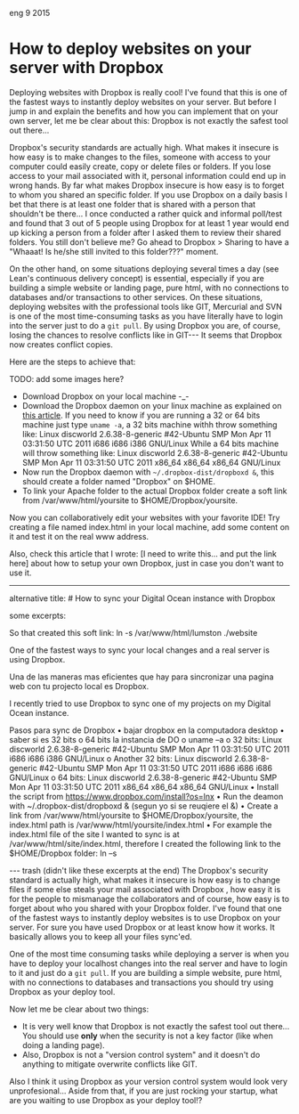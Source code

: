 <permalink>eng</permalink>
<month>9</month>
<year>2015</year>

# How to deploy websites on your server with Dropbox

Deploying websites with Dropbox is really cool! I've found that this is one of the fastest ways to instantly deploy websites on your server. But before I jump in and explain the benefits and how you can implement that on your own server, let me be clear about this: Dropbox is not exactly the safest tool out there...

Dropbox's security standards are actually high. What makes it insecure is how easy is to make changes to the files, someone with access to your computer could easily create, copy or delete files or folders. If you lose access to your mail associated with it, personal information could end up in wrong hands. By far what makes Dropbox insecure is how easy is to forget to whom you shared an specific folder. If you use Dropbox on a daily basis I bet that there is at least one folder that is shared with a person that shouldn't be there... I once conducted a rather quick and informal poll/test and found that 3 out of 5 people using Dropbox for at least 1 year would end up kicking a person from a folder after I asked them to review their shared folders. You still don't believe me? Go ahead to Dropbox > Sharing to have a "Whaaat! Is he/she still invited to this folder???" moment.

On the other hand, on some situations deploying several times a day (see Lean's continuous delivery concept) is essential, especially if you are building a simple website or landing page, pure html, with no connections to databases and/or transactions to other services. On these situations, deploying websites with the professional tools like GIT, Mercurial and SVN is one of the most time-consuming tasks as you have literally have to login into the server just to do a `git pull`. By using Dropbox you are, of course, losing the chances to resolve conflicts like in GIT--- It seems that Dropbox now creates conflict copies.

Here are the steps to achieve that:

<hidden>TODO: add some images here?</hidden>

 - Download Dropbox on your local machine -_-
 - Download the Dropbox daemon on your linux machine as explained on [this article](https://www.dropbox.com/install?os=lnx). If you need to know if you are running a 32 or 64 bits machine just type `uname -a`, a 32 bits machine withh throw something like:
 Linux discworld 2.6.38-8-generic #42-Ubuntu SMP Mon Apr 11 03:31:50 UTC 2011 i686 i686 i386 GNU/Linux
 While a 64 bits machine will throw something like:
 Linux discworld 2.6.38-8-generic #42-Ubuntu SMP Mon Apr 11 03:31:50 UTC 2011 x86_64 x86_64 x86_64 GNU/Linux 
 - Now run the Dropbox daemon with `~/.dropbox-dist/dropboxd &`, this should create a folder named "Dropbox" on $HOME.
 - To link your Apache folder to the actual Dropbox folder create a soft link from /var/www/html/yoursite to $HOME/Dropbox/yoursite.
 
 
Now you can collaboratively edit your websites with your favorite IDE! Try creating a file named index.html in your local machine, add some content on it and test it on the real www address.

<hidden>Also, check this article that I wrote: [I need to write this... and put the link here] about how to setup your own Dropbox, just in case you don't want to use it.</hidden>

---
<hidden>
alternative title:
# How to sync your Digital Ocean instance with Dropbox

some excerpts:

So that created this soft link: ln -s /var/www/html/lumston ./website

One of the fastest ways to sync your local changes and a real server is using Dropbox. 

Una de las maneras mas eficientes que hay para sincronizar una pagina web con tu projecto local es Dropbox. 

I recently tried to use Dropbox to sync one of my projects on my Digital Ocean instance. 


Pasos para sync de Dropbox
•	bajar dropbox en la computadora desktop
•	saber si es 32 bits o 64 bits la instancia de DO
o	uname –a
o	32  bits: Linux discworld 2.6.38-8-generic #42-Ubuntu SMP Mon Apr 11 03:31:50 UTC 2011 i686 i686 i386 GNU/Linux
o	Another 32 bits: Linux discworld 2.6.38-8-generic #42-Ubuntu SMP Mon Apr 11 03:31:50 UTC 2011 i686 i686 i686 GNU/Linux
o	64 bits:  Linux discworld 2.6.38-8-generic #42-Ubuntu SMP Mon Apr 11 03:31:50 UTC 2011 x86_64 x86_64 x86_64 GNU/Linux
•	Install the script from https://www.dropbox.com/install?os=lnx
•	Run the deamon with ~/.dropbox-dist/dropboxd & (segun yo si se reuqiere el &) 
•	Create a link from /var/www/html/yoursite to $HOME/Dropbox/yoursite, the index.html path is /var/www/html/yoursite/index.html
•	For example the index.html file of the site I wanted to sync is at /var/www/html/site/index.html, therefore I created the following link to the $HOME/Dropbox folder:
ln –s 



--- trash (didn't like these excerpts at the end)
The Dropbox's security standard is actually high, what makes it insecure is how easy is to change files if some else steals your mail associated with Dropbox , how easy it is for the people to mismanage the collaborators and of course, how easy is to forget about who you shared with your Dropbox folder.
I've found that one of the fastest ways to instantly deploy websites is to use Dropbox on your server. For sure you have used Dropbox or at least know how it works. It basically allows you to keep all your files sync'ed.

One of the most time consuming tasks while deploying a server is when you have to deploy your localhost changes into the real server and have to login to it and just do a `git pull`. If you are building a simple website, pure html, with no connections to databases and transactions you should try using Dropbox as your deploy tool.


Now let me be clear about two things: 
 - It is very well know that Dropbox is not exactly the safest tool out there... You should use **only** when the security is not a key factor (like when doing a landing page).
 - Also, Dropbox is not a "version control system" and it doesn't do anything to mitigate overwrite conflicts like GIT.

 Also I think it using Dropbox as your version control system would look very unprofesional... Aside from that, if you are just rocking your startup, what are you waiting to use Dropbox as your deploy tool!?
 
</hidden>